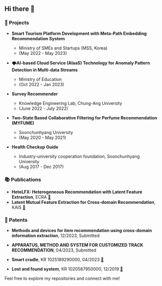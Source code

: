 ## Hi there 👋

<!--
**hoon0303/hoon0303** is a ✨ _special_ ✨ repository because its `README.md` (this file) appears on your GitHub profile.

Here are some ideas to get you started:

- 🔭 I’m currently working on ...
- 🌱 I’m currently learning ...
- 👯 I’m looking to collaborate on ...
- 🤔 I’m looking for help with ...
- 💬 Ask me about ...
- 📫 How to reach me: ...
- 😄 Pronouns: ...
- ⚡ Fun fact: ...
-->
### 💼 Projects
- **Smart Tourism Platform Development with Meta-Path Embedding Recommendation System**
  - Ministry of SMEs and Startups (MSS, Korea)
  - (May 2022 - May 2023)

- **🌩AI-based Cloud Service (AlaaS) Technology for Anomaly Pattern Detection in Multi-data Streams**
  - Ministry of Education
  - (Oct 2022 - Jan 2023)

- **Survey Recommender**
  - Knowledge Engineering Lab, Chung-Ang University
  - (June 2022 - July 2022)

- **Two-State Based Collaborative Filtering for Perfume Recommendation (MYFUME)**
  - Soonchunhyang University
  - (May 2020 - May 2021)

- **Health Checkup Guide**
  - Industry-university cooperation foundation, Soonchunhyang University
  - (Aug 2017 - Dec 2017)

### 📚 Publications
- **HeteLFX: Heterogeneous Recommendation with Latent Feature Extraction**, ECRA [🔗](https://doi.org/10.1016/j.elerap.2024.101419)
- **Latent Mutual Feature Extraction for Cross-domain Recommendation**, KAIS [🔗](https://doi.org/10.1007/s10115-024-02065-y)


### 📜 Patents
- **Methods and devices for item recommendation using cross-domain information extraction**, 12/2023, Submitted
- **APPARATUS, METHOD AND SYSTEM FOR CUSTOMIZED TRACK RECOMMENDATION**, 04/2023, Submitted

- **Smart cradle**, KR 1025189290000, 04/2023 [🔗](http://www.patentlink.com)
- **Lost and found system**, KR 1020587950000, 12/2019 [🔗](http://www.patentlink.com)


Feel free to explore my repositories and connect with me!


